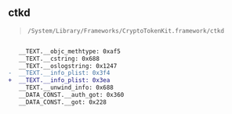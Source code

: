## ctkd

> `/System/Library/Frameworks/CryptoTokenKit.framework/ctkd`

```diff

   __TEXT.__objc_methtype: 0xaf5
   __TEXT.__cstring: 0x688
   __TEXT.__oslogstring: 0x1247
-  __TEXT.__info_plist: 0x3f4
+  __TEXT.__info_plist: 0x3ea
   __TEXT.__unwind_info: 0x688
   __DATA_CONST.__auth_got: 0x360
   __DATA_CONST.__got: 0x228

```
